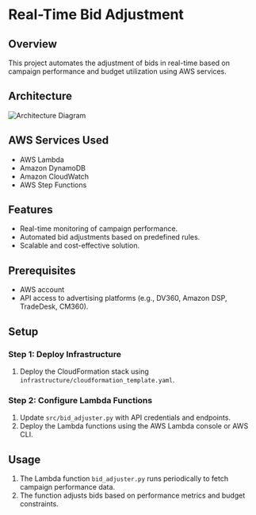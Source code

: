 # Real-Time Bid Adjustment

## Overview
This project automates the adjustment of bids in real-time based on campaign performance and budget utilization using AWS services.

## Architecture
![Architecture Diagram](diagrams/architecture_diagram.png)

## AWS Services Used
- AWS Lambda
- Amazon DynamoDB
- Amazon CloudWatch
- AWS Step Functions

## Features
- Real-time monitoring of campaign performance.
- Automated bid adjustments based on predefined rules.
- Scalable and cost-effective solution.

## Prerequisites
- AWS account
- API access to advertising platforms (e.g., DV360, Amazon DSP, TradeDesk, CM360).

## Setup

### Step 1: Deploy Infrastructure
1. Deploy the CloudFormation stack using `infrastructure/cloudformation_template.yaml`.

### Step 2: Configure Lambda Functions
1. Update `src/bid_adjuster.py` with API credentials and endpoints.
2. Deploy the Lambda functions using the AWS Lambda console or AWS CLI.

## Usage
1. The Lambda function `bid_adjuster.py` runs periodically to fetch campaign performance data.
2. The function adjusts bids based on performance metrics and budget constraints.
